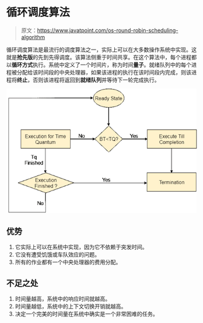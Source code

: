 # 循环调度算法

> 原文：<https://www.javatpoint.com/os-round-robin-scheduling-algorithm>

循环调度算法是最流行的调度算法之一，实际上可以在大多数操作系统中实现。这就是**抢先版**的先到先得调度。该算法侧重于时间共享。在这个算法中，每个进程都以**循环方式**执行。系统中定义了一个时间片，称为时间**量子**。就绪队列中的每个进程被分配给该时间段的中央处理器，如果该进程的执行在该时间段内完成，则该进程将**终止**，否则该进程将返回到**就绪队列**并等待下一轮完成执行。

![os Round Robin Scheduling Algorithm](img/ac18ec8882447641d320d6f68e08bc9d.png)

## 优势

1.  它实际上可以在系统中实现，因为它不依赖于突发时间。
2.  它没有遭受饥饿或车队效应的问题。
3.  所有的作业都有一个中央处理器的费用分配。

## 不足之处

1.  时间量越高，系统中的响应时间就越高。
2.  时间量越低，系统中的上下文切换开销就越高。
3.  决定一个完美的时间量在系统中确实是一个非常困难的任务。